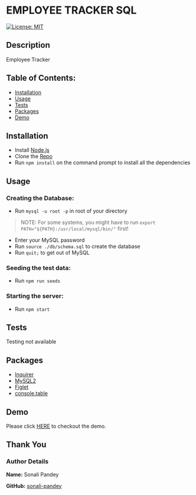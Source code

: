# EMPLOYEE TRACKER SQL

[![License: MIT](https://img.shields.io/badge/License-MIT-yellow.svg)](https://opensource.org/licenses/MIT)

## Description

Employee Tracker 

## Table of Contents:

* [Installation](#installation)
* [Usage](#usage)
* [Tests](#tests)
* [Packages](#packages)
* [Demo](#demo)


## Installation

* Install [Node.js](https://nodejs.dev/)
* Clone the [Repo](https://github.com/sonali-pandey/employee-tracker-sql)
* Run `npm install` on the command prompt to install all the dependencies

## Usage

### Creating the Database:
- Run `mysql -u root -p` in root of your directory

>NOTE: For some systems, you might have to run `export PATH="${PATH}:/usr/local/mysql/bin/"` first!

- Enter your MySQL password
- Run `source ./db/schema.sql` to create the database
- Run `quit;` to get out of MySQL

### Seeding the test data:
- Run `npm run seeds`

### Starting the server:
- Run `npm start`

## Tests
Testing not available

## Packages
- [Inquirer](https://www.npmjs.com/package/inquirer)
- [MySQL2](https://www.npmjs.com/package/mysql2)
- [Figlet](https://www.npmjs.com/package/figlet)
- [console.table](https://www.npmjs.com/package/console.table)

## Demo

Please click [HERE](https://drive.google.com/file/d/1e6ldt9GEjpvaBQn9akn0xnAFGPPtRyVZ/view) to checkout the demo.

## Thank You
### Author Details
**Name:** Sonali Pandey

**GitHub:** [sonali-pandey](https://github.com/sonali-pandey)
